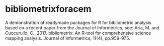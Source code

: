 # bibliometrixforacem
A demonstration of readymade packages for R for bibliometric analysis based on a recent paper from the Journal of Informetrics, see:
Aria, M. and Cuccurullo, C., 2017. bibliometrix: An R-tool for comprehensive science mapping analysis. Journal of Informetrics, 11(4), pp.959-975.

